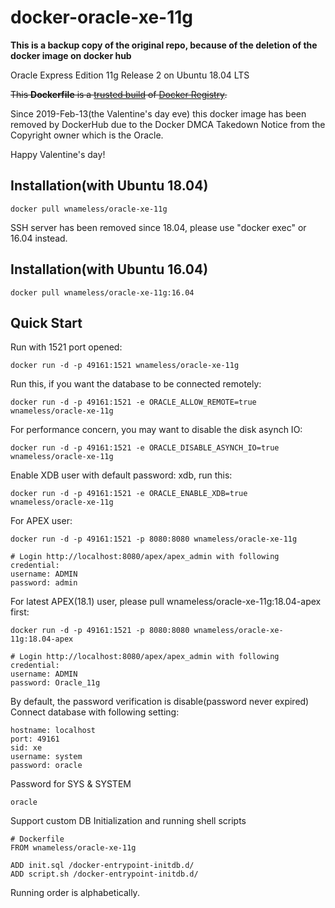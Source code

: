docker-oracle-xe-11g
============================

**This is a backup copy of the original repo, because of the deletion of the docker image on docker hub**

Oracle Express Edition 11g Release 2 on Ubuntu 18.04 LTS

<del>This **Dockerfile** is a [trusted build](https://registry.hub.docker.com/u/wnameless/oracle-xe-11g/) of [Docker Registry](https://registry.hub.docker.com/).</del>

Since 2019-Feb-13(the Valentine's day eve) this docker image has been removed by DockerHub due to the Docker DMCA Takedown Notice from the Copyright owner which is the Oracle.

Happy Valentine's day!

## Installation(with Ubuntu 18.04)
```
docker pull wnameless/oracle-xe-11g
```
SSH server has been removed since 18.04, please use "docker exec" or 16.04 instead.

## Installation(with Ubuntu 16.04)
```
docker pull wnameless/oracle-xe-11g:16.04
```

## Quick Start

Run with 1521 port opened:
```
docker run -d -p 49161:1521 wnameless/oracle-xe-11g
```

Run this, if you want the database to be connected remotely:
```
docker run -d -p 49161:1521 -e ORACLE_ALLOW_REMOTE=true wnameless/oracle-xe-11g
```

For performance concern, you may want to disable the disk asynch IO:
```
docker run -d -p 49161:1521 -e ORACLE_DISABLE_ASYNCH_IO=true wnameless/oracle-xe-11g
```

Enable XDB user with default password: xdb, run this:
```
docker run -d -p 49161:1521 -e ORACLE_ENABLE_XDB=true wnameless/oracle-xe-11g
```

For APEX user:
```
docker run -d -p 49161:1521 -p 8080:8080 wnameless/oracle-xe-11g
```

```
# Login http://localhost:8080/apex/apex_admin with following credential:
username: ADMIN
password: admin
```

For latest APEX(18.1) user, please pull wnameless/oracle-xe-11g:18.04-apex first:
```
docker run -d -p 49161:1521 -p 8080:8080 wnameless/oracle-xe-11g:18.04-apex
```

```
# Login http://localhost:8080/apex/apex_admin with following credential:
username: ADMIN
password: Oracle_11g
```

By default, the password verification is disable(password never expired)<br/>
Connect database with following setting:
```
hostname: localhost
port: 49161
sid: xe
username: system
password: oracle
```

Password for SYS & SYSTEM
```
oracle
```

Support custom DB Initialization and running shell scripts
```
# Dockerfile
FROM wnameless/oracle-xe-11g

ADD init.sql /docker-entrypoint-initdb.d/
ADD script.sh /docker-entrypoint-initdb.d/
```
Running order is alphabetically. 
